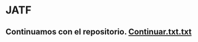 # JATF
Continuamos con el repositorio.
[Continuar.txt.txt](https://github.com/TFstorm22/JATF/files/9841065/Continuar.txt.txt)
---
